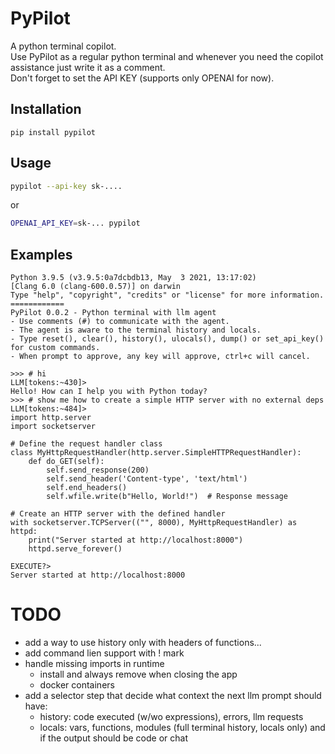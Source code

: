 # PyPilot
A python terminal copilot.</br>
Use PyPilot as a regular python terminal and whenever you need the copilot assistance just write it as a comment.</br>
Don't forget to set the API KEY (supports only OPENAI for now).

## Installation
```
pip install pypilot
```

## Usage
```bash
pypilot --api-key sk-....
```
or
```bash
OPENAI_API_KEY=sk-... pypilot
```

## Examples
```
Python 3.9.5 (v3.9.5:0a7dcbdb13, May  3 2021, 13:17:02) 
[Clang 6.0 (clang-600.0.57)] on darwin
Type "help", "copyright", "credits" or "license" for more information.
============
PyPilot 0.0.2 - Python terminal with llm agent
- Use comments (#) to communicate with the agent.
- The agent is aware to the terminal history and locals.
- Type reset(), clear(), history(), ulocals(), dump() or set_api_key() for custom commands.
- When prompt to approve, any key will approve, ctrl+c will cancel.

>>> # hi
LLM[tokens:~430]>
Hello! How can I help you with Python today?
>>> # show me how to create a simple HTTP server with no external deps
LLM[tokens:~484]>
import http.server
import socketserver

# Define the request handler class
class MyHttpRequestHandler(http.server.SimpleHTTPRequestHandler):
    def do_GET(self):
        self.send_response(200)
        self.send_header('Content-type', 'text/html')
        self.end_headers()
        self.wfile.write(b"Hello, World!")  # Response message

# Create an HTTP server with the defined handler
with socketserver.TCPServer(("", 8000), MyHttpRequestHandler) as httpd:
    print("Server started at http://localhost:8000")
    httpd.serve_forever()

EXECUTE?>
Server started at http://localhost:8000
```

# TODO
- add a way to use history only with headers of functions...
- add command lien support with ! mark
- handle missing imports in runtime
    - install and always remove when closing the app
    - docker containers
- add a selector step that decide what context the next llm prompt should have:
    - history: code executed (w/wo expressions), errors, llm requests
    - locals: vars, functions, modules
 (full terminal history, locals only) and if the output should be code or chat
